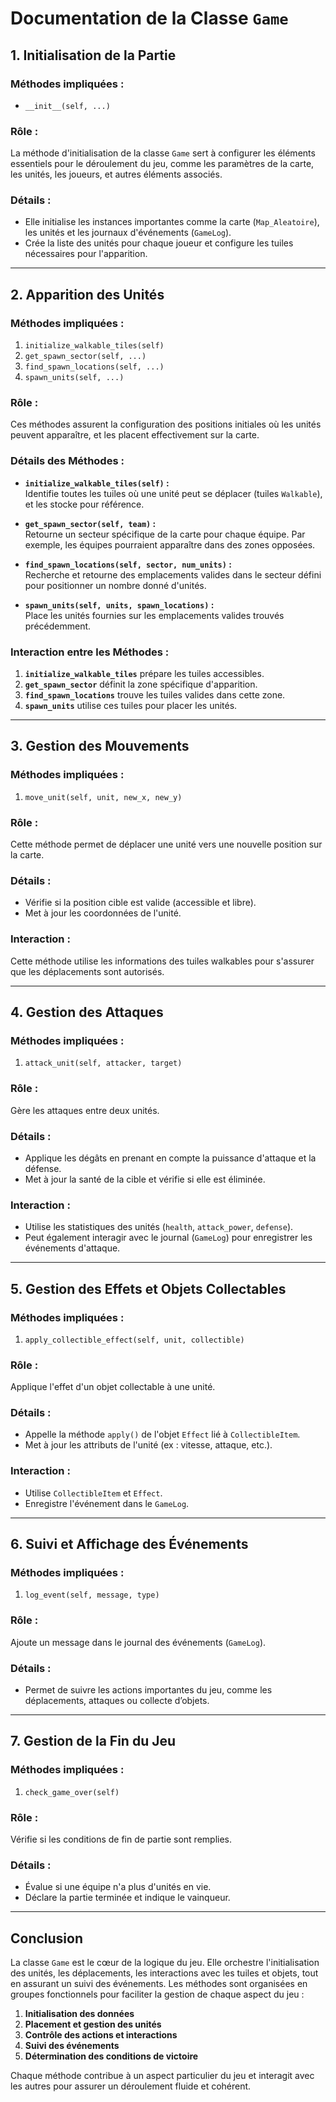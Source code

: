 # Documentation de la Classe `Game`

## 1. **Initialisation de la Partie**

### **Méthodes impliquées :**
- `__init__(self, ...)`
  
### **Rôle :**
La méthode d'initialisation de la classe `Game` sert à configurer les éléments essentiels pour le déroulement du jeu, comme les paramètres de la carte, les unités, les joueurs, et autres éléments associés.

### **Détails :**
- Elle initialise les instances importantes comme la carte (`Map_Aleatoire`), les unités et les journaux d'événements (`GameLog`).
- Crée la liste des unités pour chaque joueur et configure les tuiles nécessaires pour l'apparition.

---

## 2. **Apparition des Unités**

### **Méthodes impliquées :**
1. `initialize_walkable_tiles(self)`
2. `get_spawn_sector(self, ...)`
3. `find_spawn_locations(self, ...)`
4. `spawn_units(self, ...)`

### **Rôle :**
Ces méthodes assurent la configuration des positions initiales où les unités peuvent apparaître, et les placent effectivement sur la carte.

### **Détails des Méthodes :**
- **`initialize_walkable_tiles(self)` :**  
  Identifie toutes les tuiles où une unité peut se déplacer (tuiles `Walkable`), et les stocke pour référence.

- **`get_spawn_sector(self, team)` :**  
  Retourne un secteur spécifique de la carte pour chaque équipe. Par exemple, les équipes pourraient apparaître dans des zones opposées.

- **`find_spawn_locations(self, sector, num_units)` :**  
  Recherche et retourne des emplacements valides dans le secteur défini pour positionner un nombre donné d'unités.

- **`spawn_units(self, units, spawn_locations)` :**  
  Place les unités fournies sur les emplacements valides trouvés précédemment.

### **Interaction entre les Méthodes :**
1. **`initialize_walkable_tiles`** prépare les tuiles accessibles.
2. **`get_spawn_sector`** définit la zone spécifique d'apparition.
3. **`find_spawn_locations`** trouve les tuiles valides dans cette zone.
4. **`spawn_units`** utilise ces tuiles pour placer les unités.

---

## 3. **Gestion des Mouvements**

### **Méthodes impliquées :**
1. `move_unit(self, unit, new_x, new_y)`

### **Rôle :**
Cette méthode permet de déplacer une unité vers une nouvelle position sur la carte.

### **Détails :**
- Vérifie si la position cible est valide (accessible et libre).
- Met à jour les coordonnées de l'unité.

### **Interaction :**
Cette méthode utilise les informations des tuiles walkables pour s'assurer que les déplacements sont autorisés.

---

## 4. **Gestion des Attaques**

### **Méthodes impliquées :**
1. `attack_unit(self, attacker, target)`

### **Rôle :**
Gère les attaques entre deux unités.

### **Détails :**
- Applique les dégâts en prenant en compte la puissance d'attaque et la défense.
- Met à jour la santé de la cible et vérifie si elle est éliminée.

### **Interaction :**
- Utilise les statistiques des unités (`health`, `attack_power`, `defense`).
- Peut également interagir avec le journal (`GameLog`) pour enregistrer les événements d'attaque.

---

## 5. **Gestion des Effets et Objets Collectables**

### **Méthodes impliquées :**
1. `apply_collectible_effect(self, unit, collectible)`

### **Rôle :**
Applique l'effet d'un objet collectable à une unité.

### **Détails :**
- Appelle la méthode `apply()` de l'objet `Effect` lié à `CollectibleItem`.
- Met à jour les attributs de l'unité (ex : vitesse, attaque, etc.).

### **Interaction :**
- Utilise `CollectibleItem` et `Effect`.
- Enregistre l'événement dans le `GameLog`.

---

## 6. **Suivi et Affichage des Événements**

### **Méthodes impliquées :**
1. `log_event(self, message, type)`

### **Rôle :**
Ajoute un message dans le journal des événements (`GameLog`).

### **Détails :**
- Permet de suivre les actions importantes du jeu, comme les déplacements, attaques ou collecte d’objets.

---

## 7. **Gestion de la Fin du Jeu**

### **Méthodes impliquées :**
1. `check_game_over(self)`

### **Rôle :**
Vérifie si les conditions de fin de partie sont remplies.

### **Détails :**
- Évalue si une équipe n'a plus d'unités en vie.
- Déclare la partie terminée et indique le vainqueur.

---

## Conclusion  

La classe `Game` est le cœur de la logique du jeu. Elle orchestre l'initialisation des unités, les déplacements, les interactions avec les tuiles et objets, tout en assurant un suivi des événements. Les méthodes sont organisées en groupes fonctionnels pour faciliter la gestion de chaque aspect du jeu :  
1. **Initialisation des données**  
2. **Placement et gestion des unités**  
3. **Contrôle des actions et interactions**  
4. **Suivi des événements**  
5. **Détermination des conditions de victoire**  

Chaque méthode contribue à un aspect particulier du jeu et interagit avec les autres pour assurer un déroulement fluide et cohérent.
